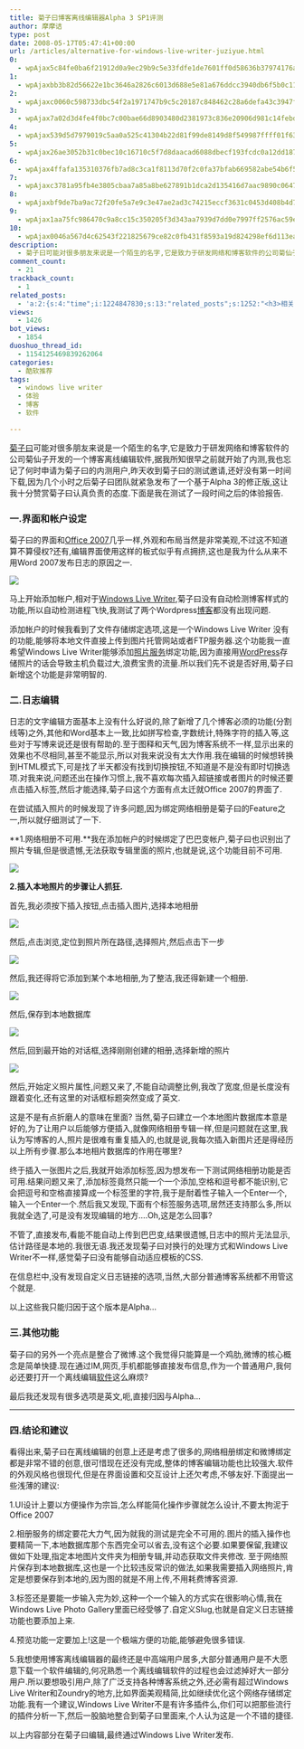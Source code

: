 ```yaml
---
title: 菊子曰博客离线编辑器Alpha 3 SP1评测
author: 摩摩诘
type: post
date: 2008-05-17T05:47:41+00:00
url: /articles/alternative-for-windows-live-writer-juziyue.html
0:
  - wpAjax5c84fe0ba6f21912d0a9ec29b9c5e33fdfe1de7601ff0d58636b37974176ae31c7ac8ddcff4178f0c2e289bcf95b76b4
1:
  - wpAjaxbb3b82d56622e1bc3646a2826c6013d688e5e81a676ddcc3940db6f5b0c11e99837fe3de81d40257d564d46bfa7b18da
2:
  - wpAjaxc0060c598733dbc54f2a1971747b9c5c20187c848462c28a6defa43c3947f28d4d15bb5869e22b8c8b05e52e43e36a36
3:
  - wpAjax7a02d3d4fe4f0bc7c00bae66d8903480d2381973c836e20906d981c14febde7e93272387f4c7d4687b3202af4b35cf24
4:
  - wpAjax539d5d7979019c5aa0a525c41304b22d81f99de8149d8f549987ffff01f63ebb4a60929dc98c8fa0585c526ff3712d0b
5:
  - wpAjax26ae3052b31c0bec10c16710c5f7d8daacad6088dbecf193fcdc0a12dd187c6ab59de80a0cf9384826ffdad7921c5c07
6:
  - wpAjax4ffafa135310376fb7ad8c3ca1f8113d70f2c0fa37bfab669582abe54b6f5817429f4ac7ab094624413924d14e340c12
7:
  - wpAjaxc3781a95fb4e3805cbaa7a85a8be627891b1dca2d135416d7aac9890c064755e5c346d81927e3be46a93b1408a78dad2
8:
  - wpAjaxbf9de7ba9ac72f20fe5a7e9c3e47ae2ad3c74215eccf3631c0453d408b4d70f92357628ac21fcc6f1e9ca996ef63fb50
9:
  - wpAjax1aa75fc986470c9a8cc15c350205f3d343aa7939d7dd0e7997ff2576ac59e863796e4e1b55e5b1288490823a24a4fed1
10:
  - wpAjax0046a567d4c62543f221825679ce82c0fb431f8593a19d824298ef6d113ea25eca1ffb1acc466cd241697735476ae775
description:
  - 菊子曰可能对很多朋友来说是一个陌生的名字,它是致力于研发网络和博客软件的公司菊仙子开发的一个博客离线编辑软件,据我所知很早之前就开始了内测,我也忘记了何时申请为菊子曰的内测用户,昨天收到菊子曰的测试邀请,还好没有第一时间下载,因为几个小时之后菊子曰团队就紧急发布了一个基于Alpha 3的修正版,这让我十分赞赏菊子曰认真负责的态度.下面是我在测试了一段时间之后的体验报告.
comment_count:
  - 21
trackback_count:
  - 1
related_posts:
  - 'a:2:{s:4:"time";i:1224847830;s:13:"related_posts";s:1252:"<h3>相关日志</h3><ul class="related_post"><li><a href="http://www.digglife.cn/articles/enjoy-wlw-technical-preview.html" title="Window Live Writer技术预览版下载和体验">Window Live Writer技术预览版下载和体验</a></li><li><a href="http://www.digglife.cn/articles/air-applications-for-bloggers.html" title="适合博客使用的7个Adobe AIR程序">适合博客使用的7个Adobe AIR程序</a></li><li><a href="http://www.digglife.cn/articles/ie8-new-features-download.html" title="IE 8 Beta 1简体中文版下载和新功能介绍">IE 8 Beta 1简体中文版下载和新功能介绍</a></li><li><a href="http://www.digglife.cn/articles/first-look-of-firefox3b3.html" title="Firefox 3 Beta 3新特性体验">Firefox 3 Beta 3新特性体验</a></li><li><a href="http://www.digglife.cn/articles/backup-windows-live-writer.html" title="如何全面备份Windows Live Writer">如何全面备份Windows Live Writer</a></li><li><a href="http://www.digglife.cn/articles/windows-live-writer-tricks-and-tips.html" title="我的Windows Live Writer使用心得 Part.1">我的Windows Live Writer使用心得 Part.1</a></li><li><a href="http://www.digglife.cn/articles/say-hello.html" title="回来打个招呼">回来打个招呼</a></li></ul>";}'
views:
  - 1426
bot_views:
  - 1854
duoshuo_thread_id:
  - 1154125469839262064
categories:
  - 酷软推荐
tags:
  - windows live writer
  - 体验
  - 博客
  - 软件

---
```

<a title="菊子曰" href="http://www.chrysanth.com.cn" target="_blank">菊子曰</a>可能对很多朋友来说是一个陌生的名字,它是致力于研发网络和博客软件的公司菊仙子开发的一个博客离线编辑软件,据我所知很早之前就开始了内测,我也忘记了何时申请为菊子曰的内测用户,昨天收到菊子曰的测试邀请,还好没有第一时间下载,因为几个小时之后菊子曰团队就紧急发布了一个基于Alpha 3的修正版,这让我十分赞赏菊子曰认真负责的态度.下面是我在测试了一段时间之后的体验报告.

<!--more-->

### **一.界面和帐户设定**

菊子曰的界面和<a title="6款美观的Office 2007模板免费下载" href="https://www.digglife.net/articles/download-office2007-templates-free.html" target="_blank">Office 2007</a>几乎一样,外观和布局当然是非常美观,不过这不知道算不算侵权?还有,编辑界面使用这样的板式似乎有点拥挤,这也是我为什么从来不用Word 2007发布日志的原因之一.

![][1]

马上开始添加帐户,相对于<a title="Windows Live Writer" href="https://www.digglife.net/articles/tag/windows-live-writer" target="_blank">Windows Live Writer</a>,菊子曰没有自动检测博客样式的功能,所以自动检测进程飞快,我测试了两个Wordpress<a title="博客" href="https://www.digglife.net/articles/tag/%e5%8d%9a%e5%ae%a2" target="_blank">博客</a>都没有出现问题.

添加帐户的时候我看到了文件存储绑定选项,这是一个Windows Live Writer 没有的功能,能够将本地文件直接上传到图片托管网站或者FTP服务器.这个功能我一直希望Windows Live Writer能够添加<a title="图片处理" href="https://www.digglife.net/articles/tag/%e5%9b%be%e7%89%87%e5%a4%84%e7%90%86" target="_blank">照片服务</a>绑定功能,因为直接用<a title="Wordpress" href="https://www.digglife.net/articles/tag/wordpress" target="_blank">WordPress</a>存储照片的话会导致主机负载过大,浪费宝贵的流量.所以我们先不说是否好用,菊子曰新增这个功能是非常明智的.

### **二.日志编辑**

日志的文字编辑方面基本上没有什么好说的,除了新增了几个博客必须的功能(分割线等)之外,其他和Word基本上一致,比如拼写检查,字数统计,特殊字符的插入等,这些对于写博来说还是很有帮助的.至于图释和天气,因为博客系统不一样,显示出来的效果也不尽相同,甚至不能显示,所以对我来说没有太大作用.我在编辑的时候想转换到HTML模式下,可是找了半天都没有找到切换按钮,不知道是不是没有即时切换选项.对我来说,问题还出在操作习惯上,我不喜欢每次插入超链接或者图片的时候还要点击插入标签,然后才能选择,菊子曰这个方面有点太迁就Office 2007的界面了.

在尝试插入照片的时候发现了许多问题,因为绑定网络相册是菊子曰的Feature之一,所以就仔细测试了一下.

**1.网络相册不可用.**我在添加帐户的时候绑定了巴巴变帐户,菊子曰也识别出了照片专辑,但是很遗憾,无法获取专辑里面的照片,也就是说,这个功能目前不可用.

![][2]

**2.插入本地照片的步骤让人抓狂.**

首先,我必须按下插入按钮,点击插入图片,选择本地相册

![][3]

然后,点击浏览,定位到照片所在路径,选择照片,然后点击下一步

![][4]

然后,我还得将它添加到某个本地相册,为了整洁,我还得新建一个相册.

![][5]

然后,保存到本地数据库

![][6]

然后,回到最开始的对话框,选择刚刚创建的相册,选择新增的照片

![][7]

然后,开始定义照片属性,问题又来了,不能自动调整比例,我改了宽度,但是长度没有跟着变化,还有这里的对话框标题突然变成了英文.

这是不是有点折磨人的意味在里面? 当然,菊子曰建立一个本地图片数据库本意是好的,为了让用户以后能够方便插入,就像网络相册专辑一样,但是问题就在这里,我认为写博客的人,照片是很难有重复插入的,也就是说,我每次插入新图片还是得经历以上所有步骤.那么本地相片数据库的作用在哪里?

终于插入一张图片之后,我就开始添加标签,因为想发布一下测试网络相册功能是否可用.结果问题又来了,添加标签竟然只能一个一个添加,空格和逗号都不能识别,它会把逗号和空格直接算成一个标签里的字符,我于是耐着性子输入一个Enter一个,输入一个Enter一个.然后我又发现,下面有个标签服务选项,居然还支持那么多,所以我就全选了,可是没有发现编辑的地方&#8230;.Oh,这是怎么回事?

不管了,直接发布,看能不能自动上传到巴巴变,结果很遗憾,日志中的照片无法显示,估计路径是本地的.我很无语.我还发现菊子曰对换行的处理方式和Windows Live Writer不一样,感觉菊子曰没有能够自动适应模板的CSS.

在信息栏中,没有发现自定义日志链接的选项,当然,大部分普通博客系统都不用管这个就是.

以上这些我只能归因于这个版本是Alpha&#8230;

### **三.其他功能**

菊子曰的另外一个亮点是整合了微博.这个我觉得只能算是一个鸡肋,微博的核心概念是简单快捷.现在通过IM,网页,手机都能够直接发布信息,作为一个普通用户,我何必还要打开一个离线编辑<a title="软件" href="https://www.digglife.net/articles/tag/%e8%bd%af%e4%bb%b6" target="_blank">软件</a>这么麻烦?

最后我还发现有很多选项是英文,呃,直接归因与Alpha&#8230;

****

### **四.结论和建议**

看得出来,菊子曰在离线编辑的创意上还是考虑了很多的,网络相册绑定和微博绑定都是非常不错的创意,很可惜现在还没有完成,整体的博客编辑功能也比较强大.软件的外观风格也很现代,但是在界面设置和交互设计上还欠考虑,不够友好.下面提出一些浅薄的建议:

1.UI设计上要以方便操作为宗旨,怎么样能简化操作步骤就怎么设计,不要太拘泥于Office 2007

2.相册服务的绑定要花大力气,因为就我的测试是完全不可用的.图片的插入操作也要精简一下,本地数据库那个东西完全可以省去,没有这个必要.如果要保留,我建议做如下处理,指定本地图片文件夹为相册专辑,并动态获取文件夹修改. 至于网络照片保存到本地数据库,这也是一个比较违反常识的做法,如果我需要插入网络照片,肯定是想要保存到本地的,因为图的就是不用上传,不用耗费博客资源.

3.标签还是要能一步输入完为妙,这种一个一个输入的方式实在很影响心情,我在Windows Live Photo Gallery里面已经受够了.自定义Slug,也就是自定义日志链接功能也要添加上来.

4.预览功能一定要加上!这是一个极端方便的功能,能够避免很多错误.

5.我想使用博客离线编辑器的最终还是中高端用户居多,大部分普通用户是不大愿意下载一个软件编辑的,何况熟悉一个离线编辑软件的过程也会过滤掉好大一部分用户.所以要想吸引用户,除了广泛支持各种博客系统之外,还必需有超过Windows Live Writer和Zoundry的地方,比如界面美观精简,比如继续优化这个网络存储绑定功能.我有一个建议,Windows Live Writer不是有许多插件么,你们可以把那些流行的插件分析一下,然后一股脑地整合到菊子曰里面来,个人认为这是一个不错的捷径.

以上内容部分在菊子曰编辑,最终通过Windows Live Writer发布.

 [1]: http://digglife.qiniudn.com/qiniu/2535/image/22c22f905695a3507235d765c16c0b5f.jpg
 [2]: http://digglife.qiniudn.com/qiniu/2535/image/c4a2281dfbe6758d9d84cdf0183d54a9.jpg
 [3]: http://digglife.qiniudn.com/qiniu/2535/image/b770e87c7871b8a29044820315897111.jpg
 [4]: http://digglife.qiniudn.com/qiniu/2535/image/2aa536fc9d56fe0d0525306091e98acf.jpg
 [5]: http://digglife.qiniudn.com/qiniu/2535/image/c2e82783ccdd75004d4e410be57258c1.jpg
 [6]: http://digglife.qiniudn.com/qiniu/2535/image/c6f9b080685ff1e481ce71743422a5e6.jpg
 [7]: http://digglife.qiniudn.com/qiniu/2535/image/6588463404491d024865fdfb411bdaa8.jpg